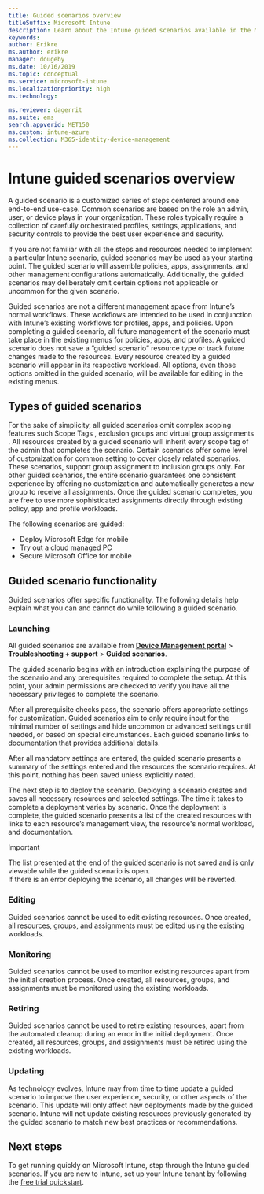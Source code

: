```yaml
---
title: Guided scenarios overview
titleSuffix: Microsoft Intune
description: Learn about the Intune guided scenarios available in the Microsoft 365 Device Management portal.
keywords:
author: Erikre
ms.author: erikre
manager: dougeby
ms.date: 10/16/2019
ms.topic: conceptual
ms.service: microsoft-intune
ms.localizationpriority: high
ms.technology:

ms.reviewer: dagerrit
ms.suite: ems
search.appverid: MET150
ms.custom: intune-azure
ms.collection: M365-identity-device-management
---
```


# Intune guided scenarios overview 

A guided scenario is a customized series of steps centered around one end-to-end use-case. Common scenarios are based on the role an admin, user, or device plays in your organization. These roles typically require a collection of carefully orchestrated profiles, settings, applications, and security controls to provide the best user experience and security.    

If you are not familiar with all the steps and resources needed to implement a particular Intune scenario, guided scenarios may be used as your starting point. The guided scenario will assemble policies, apps, assignments, and other management configurations automatically. Additionally, the guided scenarios may deliberately omit certain options not applicable or uncommon for the given scenario. 

Guided scenarios are not a different management space from Intune’s normal workflows. These workflows are intended to be used in conjunction with Intune’s existing workflows for profiles, apps, and policies. Upon completing a guided scenario, all future management of the scenario must take place in the existing menus for policies, apps, and profiles. A guided scenario does not save a “guided scenario” resource type or track future changes made to the resources. Every resource created by a guided scenario will appear in its respective workload. All options, even those options omitted in the guided scenario, will be available for editing in the existing menus.  

## Types of guided scenarios 

For the sake of simplicity, all guided scenarios omit complex scoping features such Scope Tags <link>, exclusion groups and virtual group assignments <link>. All resources created by a guided scenario will inherit every scope tag of the admin that completes the scenario. Certain scenarios offer some level of customization for common setting to cover closely related scenarios. These scenarios, support group assignment to inclusion groups only. For other guided scenarios, the entire scenario guarantees one consistent experience by offering no customization and automatically generates a new group to receive all assignments. Once the guided scenario completes, you are free to use more sophisticated assignments directly through existing policy, app and profile workloads.  

The following scenarios are guided: 
- Deploy Microsoft Edge for mobile 
- Try out a cloud managed PC
- Secure Microsoft Office for mobile 

## Guided scenario functionality 

Guided scenarios offer specific functionality. The following details help explain what you can and cannot do while following a guided scenario.

### Launching  

All guided scenarios are available from **[Device Management portal](https://devicemanagement.microsoft.com)** > **Troubleshooting + support** > **Guided scenarios**. 

The guided scenario begins with an introduction explaining the purpose of the scenario and any prerequisites required to complete the setup. At this point, your admin permissions are checked to verify you have all the necessary privileges to complete the scenario.  

After all prerequisite checks pass, the scenario offers appropriate settings for customization. Guided scenarios aim to only require input for the minimal number of settings and hide uncommon or advanced settings until needed, or based on special circumstances. Each guided scenario links to documentation that provides additional details. 

After all mandatory settings are entered, the guided scenario presents a summary of the settings entered and the resources the scenario requires. At this point, nothing has been saved unless explicitly noted.

The next step is to deploy the scenario. Deploying a scenario creates and saves all necessary resources and selected settings. The time it takes to complete a deployment varies by scenario. Once the deployment is complete, the guided scenario presents a list of the created resources with links to each resource’s management view, the resource's normal workload, and documentation. 

> [!IMPORTANT]
> The list presented at the end of the guided scenario is not saved and is only viewable while the guided scenario is open.  
If there is an error deploying the scenario, all changes will be reverted. 

### Editing 

Guided scenarios cannot be used to edit existing resources. Once created, all resources, groups, and assignments must be edited using the existing workloads.

### Monitoring 

Guided scenarios cannot be used to monitor existing resources apart from the initial creation process. Once created, all resources, groups, and assignments must be monitored using the existing workloads. 

### Retiring 

Guided scenarios cannot be used to retire existing resources, apart from the automated cleanup during an error in the initial deployment. Once created, all resources, groups, and assignments must be retired using the existing workloads. 

### Updating

As technology evolves, Intune may from time to time update a guided scenario to improve the user experience, security, or other aspects of the scenario. This update will only affect new deployments made by the guided scenario. Intune will not update existing resources previously generated by the guided scenario to match new best practices or recommendations.  

## Next steps

To get running quickly on Microsoft Intune, step through the Intune guided scenarios. If you are new to Intune, set up your Intune tenant by following the [free trial quickstart](free-trial-sign-up.md).
